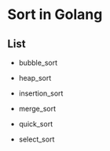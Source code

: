 # Sort in Golang

## List

- bubble_sort

- heap_sort

- insertion_sort

- merge_sort

- quick_sort

- select_sort
